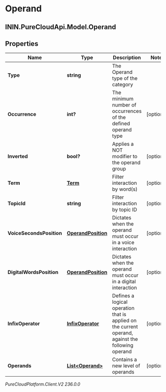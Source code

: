 # Operand

## ININ.PureCloudApi.Model.Operand

## Properties

|Name | Type | Description | Notes|
|------------ | ------------- | ------------- | -------------|
| **Type** | **string** | The Operand type of the category | |
| **Occurrence** | **int?** | The minimum number of occurrences of the defined operand type | [optional] |
| **Inverted** | **bool?** | Applies a NOT modifier to the operand group | [optional] |
| **Term** | [**Term**](Term) | Filter interaction by word(s) | [optional] |
| **TopicId** | **string** | Filter interaction by topic ID | [optional] |
| **VoiceSecondsPosition** | [**OperandPosition**](OperandPosition) | Dictates when the operand must occur in a voice interaction | [optional] |
| **DigitalWordsPosition** | [**OperandPosition**](OperandPosition) | Dictates when the operand must occur in a digital interaction | [optional] |
| **InfixOperator** | [**InfixOperator**](InfixOperator) | Defines a logical operation that is applied on the current operand, against the following operand | [optional] |
| **Operands** | [**List&lt;Operand&gt;**](Operand) | Contains a new level of operands | [optional] |



_PureCloudPlatform.Client.V2 236.0.0_
